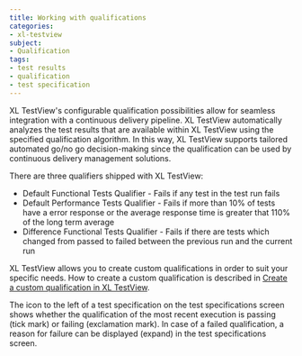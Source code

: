 ```yaml
---
title: Working with qualifications
categories:
- xl-testview
subject:
- Qualification
tags:
- test results
- qualification
- test specification
---
```


XL TestView's configurable qualification possibilities allow for seamless integration with a continuous delivery pipeline. XL TestView automatically analyzes the test results that are available within XL TestView using the specified qualification algorithm. In this way, XL TestView supports tailored automated go/no go decision-making since the qualification can be used by continuous delivery management solutions.

There are three qualifiers shipped with XL TestView:

* Default Functional Tests Qualifier - Fails if any test in the test run fails
* Default Performance Tests Qualifier - Fails if more than 10% of tests have a error response or the average response time is greater that 110% of the long term average
* Difference Functional Tests Qualifier - Fails if there are tests which changed from passed to failed between the previous run and the current run

XL TestView allows you to create custom qualifications in order to suit your specific needs. How to create a custom qualification is described in [Create a custom qualification in XL TestView](/xl-testview/how-to/create-a-custom-qualification.html).

The icon to the left of a test specification on the test specifications screen shows whether the qualification of the most recent execution is passing (tick mark) or failing (exclamation mark). In case of a failed qualification, a reason for failure can be displayed (expand) in the test specifications screen.
